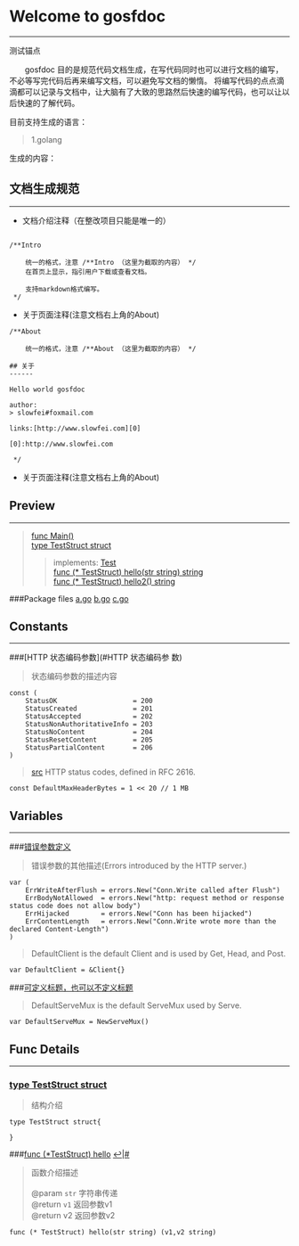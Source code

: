 
# Welcome to gosfdoc
------

测试锚点<a name="pookie"></a>

&emsp;&emsp;gosfdoc 目的是规范代码文档生成，在写代码同时也可以进行文档的编写，不必等写完代码后再来编写文档，可以避免写文档的懒惰。
将编写代码的点点滴滴都可以记录与文档中，让大脑有了大致的思路然后快速的编写代码，也可以让以后快速的了解代码。

目前支持生成的语言：

> 1.golang

生成的内容：


## 文档生成规范
------

* 文档介绍注释（在整改项目只能是唯一的）

```gosfdoc

/**Intro

 	统一的格式，注意 /**Intro （这里为截取的内容） */
 	在首页上显示，指引用户下载或查看文档。

	支持markdown格式编写。
 */

```

* 关于页面注释(注意文档右上角的About)

```
/**About

 	统一的格式，注意 /**About （这里为截取的内容） */

## 关于
------

Hello world gosfdoc

author:
> slowfei#foxmail.com

links:[http://www.slowfei.com][0]

[0]:http://www.slowfei.com

 */
```

* 关于页面注释(注意文档右上角的About)




## Preview
------
> [func Main()](#funcMain)<br/>
> [type TestStruct struct][#]<br/>
>> implements: [Test][#]<br/>
>>[func (* TestStruct) hello(str string) string](#func_TestStruct.hello)<a name="preview_TestStruct.hello"></a><br/>
>>[func (* TestStruct) hello2() string][#]<br/>
>>

###Package files
[a.go][#] [b.go][#] [c.go][#]

## Constants
------

<!-- <a href="#HTTP 状态编码参数" id="HTTP 状态编码参数">HTTP 状态编码参数</a> -->

###[HTTP 状态编码参数](#HTTP 状态编码参 数) 
> 状态编码参数的描述内容

```
const (
    StatusOK                   = 200
    StatusCreated              = 201
    StatusAccepted             = 202
    StatusNonAuthoritativeInfo = 203
    StatusNoContent            = 204
    StatusResetContent         = 205
    StatusPartialContent       = 206
)
```

> [src][#] HTTP status codes, defined in RFC 2616.

```
const DefaultMaxHeaderBytes = 1 << 20 // 1 MB
```

## Variables
------

###[错误参数定义](#错误参数定义)
> 错误参数的其他描述(Errors introduced by the HTTP server.)

```
var (
    ErrWriteAfterFlush = errors.New("Conn.Write called after Flush")
    ErrBodyNotAllowed  = errors.New("http: request method or response status code does not allow body")
    ErrHijacked        = errors.New("Conn has been hijacked")
    ErrContentLength   = errors.New("Conn.Write wrote more than the declared Content-Length")
)
```

> DefaultClient is the default Client and is used by Get, Head, and Post.

```
var DefaultClient = &Client{}
```

###[可定义标题，也可以不定义标题](#可定义标题，也可以不定义标题)
> DefaultServeMux is the default ServeMux used by Serve.

```
var DefaultServeMux = NewServeMux()
```

## Func Details 
------

### [type TestStruct struct][#]
>	结构介绍
>

```
type TestStruct struct{

}
```


###[func (*TestStruct) hello](../../../src/github.com/slowfei/gosfdoc.go) [↩](#preview_TestStruct.hello)|[#](#func_TestStruct.hello)<a name="func_TestStruct.hello"></a>
> 函数介绍描述<br/>
> <br/>
> @param `str` 字符串传递<br/>
> @return `v1` 返回参数v1<br/>
> @return v2 返回参数v2<br/>

```
func (* TestStruct) hello(str string) (v1,v2 string)
```



[#]:javascript:;




